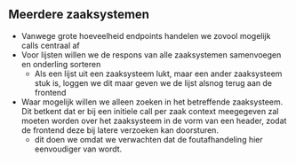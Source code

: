 ## Meerdere zaaksystemen
- Vanwege grote hoeveelheid endpoints handelen we zovool mogelijk calls centraal af
- Voor lijsten willen we de respons van alle zaaksystemen samenvoegen en onderling sorteren
  - Als een lijst uit een zaaksysteem lukt, maar een ander zaaksysteem stuk is, loggen we dit maar geven we de lijst alsnog terug aan de frontend
- Waar mogelijk willen we alleen zoeken in het betreffende zaaksysteem. Dit betkent dat er bij een initiele call per zaak context meegegeven zal moeten worden over het zaaksysteem in de vorm van een header, zodat de frontend deze bij latere verzoeken kan doorsturen.
  - dit doen we omdat we verwachten dat de foutafhandeling hier eenvoudiger van wordt.